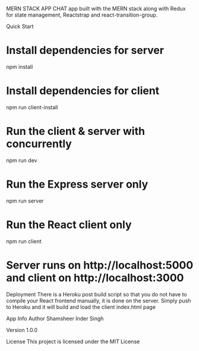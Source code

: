 MERN STACK APP
CHAT app built with the MERN stack along with Redux for state management, Reactstrap and react-transition-group.

Quick Start
# Install dependencies for server
npm install

# Install dependencies for client
npm run client-install

# Run the client & server with concurrently
npm run dev

# Run the Express server only
npm run server

# Run the React client only
npm run client

# Server runs on http://localhost:5000 and client on http://localhost:3000
Deployment
There is a Heroku post build script so that you do not have to compile your React frontend manually, it is done on the server. Simply push to Heroku and it will build and load the client index.html page

App Info
Author
Shamsheer Inder Singh

Version
1.0.0

License
This project is licensed under the MIT License
